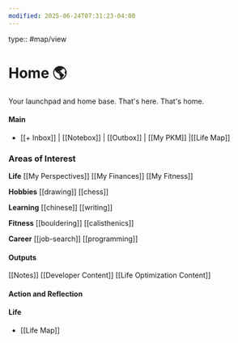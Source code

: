 ```yaml
---
modified: 2025-06-24T07:31:23-04:00
---
```

type:: #map/view 
# Home 🌎
Your launchpad and home base. That's here. That's home.

#### Main
- [[+ Inbox]] | [[Notebox]] | [[Outbox]] | [[My PKM]] |[[Life Map]]
### Areas of Interest
<!--Ongoing responsibilities in your life. Areas of different buckets in your life-->

**Life**
[[My Perspectives]]
[[My Finances]]
[[My Fitness]]

**Hobbies**
[[drawing]]
[[chess]]

**Learning**
[[chinese]]
[[writing]]

**Fitness**
[[bouldering]]
[[calisthenics]]

**Career**
[[job-search]]
[[programming]]



#### Outputs
[[Notes]]
[[Developer Content]]
[[Life Optimization Content]]

#### Action and Reflection

#### Life
- [[Life Map]]

